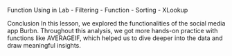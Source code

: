 

Function Using in Lab
    - Filtering 
    - Function 
    - Sorting
    - XLookup



Conclusion
In this lesson, we explored the functionalities of the social media app Burbn. Throughout this analysis, we got more hands-on practice with functions like AVERAGEIF, which helped us to dive deeper into the data and draw meaningful insights.